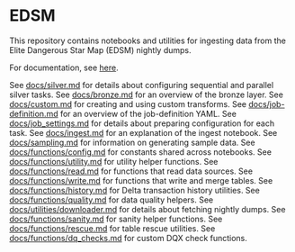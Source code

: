 # EDSM

This repository contains notebooks and utilities for ingesting data from the Elite Dangerous Star Map (EDSM) nightly dumps.

For documentation, see [here](https://github.com/bryanlharris/Documentation).

See [docs/silver.md](docs/silver.md) for details about configuring sequential and parallel silver tasks.
See [docs/bronze.md](docs/bronze.md) for an overview of the bronze layer.
See [docs/custom.md](docs/custom.md) for creating and using custom transforms.
See [docs/job-definition.md](docs/job-definition.md) for an overview of the job-definition YAML.
See [docs/job_settings.md](docs/job_settings.md) for details about preparing configuration for each task.
See [docs/ingest.md](docs/ingest.md) for an explanation of the ingest notebook.
See [docs/sampling.md](docs/sampling.md) for information on generating sample data.
See [docs/functions/config.md](docs/functions/config.md) for constants shared across notebooks.
See [docs/functions/utility.md](docs/functions/utility.md) for utility helper functions.
See [docs/functions/read.md](docs/functions/read.md) for functions that read data sources.
See [docs/functions/write.md](docs/functions/write.md) for functions that write and merge tables.
See [docs/functions/history.md](docs/functions/history.md) for Delta transaction history utilities.
See [docs/functions/quality.md](docs/functions/quality.md) for data quality helpers.
See [docs/utilities/downloader.md](docs/utilities/downloader.md) for details about fetching nightly dumps.
See [docs/functions/sanity.md](docs/functions/sanity.md) for sanity helper functions.
See [docs/functions/rescue.md](docs/functions/rescue.md) for table rescue utilities.
See [docs/functions/dq_checks.md](docs/functions/dq_checks.md) for custom DQX check functions.
